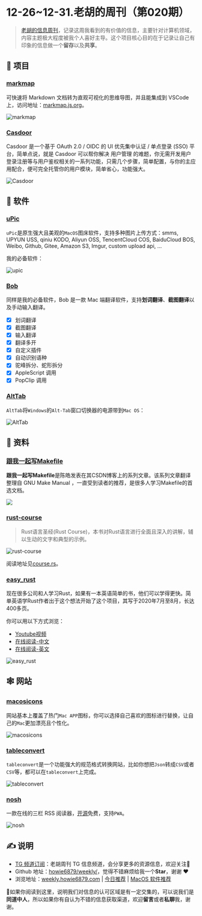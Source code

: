 # 12-26~12-31.老胡的周刊（第020期）

> [老胡的信息周刊](https://weekly.howie6879.com/)，记录这周我看到的有价值的信息，主要针对计算机领域，内容主题极大程度被我个人喜好主导。这个项目核心目的在于记录让自己有印象的信息做一个**留存**以及**共享**。

## 🎯 项目

### [markmap](https://github.com/gera2ld/markmap)

可快速将 Markdown 文档转为直观可视化的思维导图，并且能集成到 VSCode 上，访问地址：[markmap.js.org](https://markmap.js.org/)。

![markmap](https://images-1252557999.file.myqcloud.com/uPic/5dh1I6.png)

### [Casdoor](https://github.com/casdoor/casdoor)

Casdoor 是一个基于 OAuth 2.0 / OIDC 的 UI 优先集中认证 / 单点登录 (SSO) 平台，简单点说，就是 Casdoor 可以帮你解决 用户管理 的难题，你无需开发用户登录注册等与用户鉴权相关的一系列功能，只需几个步骤，简单配置，与你的主应用配合，便可完全托管你的用户模块，简单省心，功能强大。

![Casdoor](https://images-1252557999.file.myqcloud.com/uPic/veByqa.png)

## 🤖 软件

### [uPic](https://github.com/gee1k/uPic)

`uPic`是原生强大且美观的`MacOS`图床软件，支持多种图片上传方式：smms, UPYUN USS, qiniu KODO, Aliyun OSS, TencentCloud COS, BaiduCloud BOS, Weibo, Github, Gitee, Amazon S3, Imgur, custom upload api, ...

我的必备软件：

![upic](https://images-1252557999.file.myqcloud.com/uPic/upic.gif)

### [Bob](https://github.com/ripperhe/Bob)

同样是我的必备软件，Bob 是一款 Mac 端翻译软件，支持**划词翻译**、**截图翻译**以及手动输入翻译。

- [x]   划词翻译
- [x]   截图翻译
- [x]   输入翻译
- [x]   翻译多开
- [x]   自定义插件
- [x]   自动识别语种
- [x]   驼峰拆分、蛇形拆分
- [x]   AppleScript 调用
- [x]   PopClip 调用

### [AltTab](https://alt-tab-macos.netlify.app/)

`AltTab`将`Windows`的`Alt-Tab`窗口切换器的电源带到`Mac OS`：

![AltTab](https://images-1252557999.file.myqcloud.com/uPic/6YohNK.jpg)

## 👀 资料

### [跟我一起写Makefile](https://seisman.github.io/how-to-write-makefile/)

**跟我一起写Makefile**是陈皓发表在其CSDN博客上的系列文章。该系列文章翻译整理自 GNU Make Manual ，一直受到读者的推荐，是很多人学习Makefile的首选文档。

![](https://images-1252557999.file.myqcloud.com/uPic/7guTp6.png)

### [rust-course](https://github.com/sunface/rust-course)

> Rust语言圣经(Rust Course)，本书对Rust语言进行全面且深入的讲解，辅以生动的文字和典型的示例。

![rust-course](https://images-1252557999.file.myqcloud.com/uPic/3kamdy.png)

阅读地址见[course.rs](https://course.rs)。

### [easy_rust](https://github.com/Dhghomon/easy_rust)

现在很多公司和人学习Rust，如果有一本英语简单的书，他们可以学得更快。简单英语学Rust作者出于这个想法开始了这个项目，其写于2020年7月至8月，长达400多页。

你可以用以下方式浏览：

- [Youtube视频](https://www.youtube.com/playlist?list=PLfllocyHVgsRwLkTAhG0E-2QxCf-ozBkk)
- [在线阅读-中文](https://kumakichi.github.io/easy_rust_chs/)
- [在线阅读-英文](https://dhghomon.github.io/easy_rust/)

![easy_rust](https://images-1252557999.file.myqcloud.com/uPic/ivpZDe.jpg)

## 🕸 网站

### [macosicons](https://macosicons.com/)

网站基本上覆盖了热门`Mac APP`图标，你可以选择自己喜欢的图标进行替换，让自己的`Mac`更加漂亮且个性化。

![macosicons](https://images-1252557999.file.myqcloud.com/uPic/macosicons.png)

### [tableconvert](https://tableconvert.com/)

`tableconvert`是一个功能强大的规范格式转换网站，比如你想把`Json`转成`CSV`或者`CSV`等，都可以在`tableconvert`上完成。

![tableconvert](https://images-1252557999.file.myqcloud.com/uPic/ruTm94.png)

### [nosh](https://nosh.rocks/)

一款在线的三栏 RSS 阅读器，[开源](https://github.com/mikefrancis/nosh)免费，支持`PWA`。

![nosh](https://images-1252557999.file.myqcloud.com/uPic/3ng4bw.png)

## ✍️ 说明

- [TG 频道订阅](https://t.me/howie_weekly)：老胡周刊 TG 信息频道，会分享更多的资源信息，欢迎关注👏
- Github 地址：[howie6879/weekly/](https://github.com/howie6879/weekly/)，觉得不错麻烦给我一个**Star**，谢谢 ❤️
- 浏览地址：[weekly.howie6879.com](https://weekly.howie6879.com) | [今日推荐](https://weekly.howie6879.com/recommend/index.html) | [MacOS 软件推荐](https://weekly.howie6879.com/soft/mac.html)

🙌如果你阅读到这里，说明我们对信息的认可区域是有一定交集的，可以说我们是**同道中人**，所以如果你有自认为不错的信息获取渠道，欢迎**留言**或者**私聊**我，谢谢。
